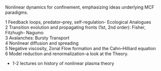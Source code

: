 Nonlinear dynamics for confinement, emphasizing ideas underlying MCF paradigms.

  1 Feedback loops, predator–prey, self-regulation- Ecological Analogues    
  2 Transition evolution and propagating fronts (1st, 2nd order): Fisher, Fitzhugh- Nagumo  
  3 Avalanches: Bursty Transport  
  4 Nonlinear diffusion and spreading    
  5 Negative viscosity, Zonal Flow formation and the Cahn–Hilliard equation    
  6 Model reduction and renormalization-a look at the Theory.  
  + 1-2 lectures on history of nonlinear plasma theory  
